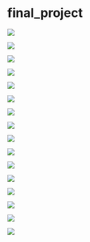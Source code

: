 # final_project

![](images/readme_images/scottish_stroke_statistics.png)

![](images/readme_images/scottish_stroke_statistics(1).png)

![](images/readme_images/scottish_stroke_statistics(2).png)

![](images/readme_images/scottish_stroke_statistics(3).png)

![](images/readme_images/scottish_stroke_statistics(4).png)

![](images/readme_images/scottish_stroke_statistics(5).png)

![](images/readme_images/scottish_stroke_statistics(6).png)

![](images/readme_images/scottish_stroke_statistics(7).png)

![](images/readme_images/scottish_stroke_statistics(8).png)

![](images/readme_images/scottish_stroke_statistics(9).png)

![](images/readme_images/scottish_stroke_statistics(10).png)

![](images/readme_images/scottish_stroke_statistics(11).png)

![](images/readme_images/scottish_stroke_statistics(12).png)

![](images/readme_images/scottish_stroke_statistics(13).png)

![](images/readme_images/scottish_stroke_statistics(14).png)

![](images/readme_images/scottish_stroke_statistics(15).png)

